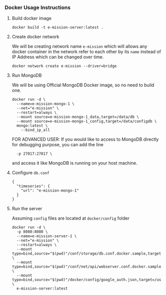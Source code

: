 ### Docker Usage Instructions

1. Build docker image

   ```
   docker build -t e-mission-server:latest .
   ```

2. Create docker network

   We will be creating network name `e-mission` which will allows any docker container in the network refer to each other by its `name` instead of IP Address which can be changed over time.
   
   ```
   docker network create e-mission --driver=bridge
   ```
   
3. Run MongoDB

   We will be using Official MongoDB Docker image, so no need to build one.

   ```
   docker run -d \
     --name=e-mission-mongo-1 \
     --net="e-mission" \
     --restart=always \
     --mount source=e-mission-mongo-1_data,target=/data/db \
     --mount source=e-mission-mongo-1_config,target=/data/configdb \
     mongo:latest \
       --bind_ip_all
   ```
   
   FOR ADVANCED USER: If you would like to access to MongoDB directly for debugging purpose, you can add the line
   
   ```
     -p 27017:27017 \
   ```
   
   and access it like MongoDB is running on your host machine.
   
4. Configure `db.conf`

   ```
   {
     "timeseries": {
       "url": "e-mission-mongo-1"
     }
   }
   ```
   
5. Run the server

   Assuming `config` files are located at `docker/config` folder

   ```
   docker run -d \
     -p 8080:8080 \
     --name=e-mission-server-1 \
     --net="e-mission" \
     --restart=always \
     --mount type=bind,source="$(pwd)"/conf/storage/db.conf.docker.sample,target=/usr/src/app/conf/storage/db.conf,readonly \
     --mount type=bind,source="$(pwd)"/conf/net/api/webserver.conf.docker.sample,target=/usr/src/app/conf/net/api/webserver.conf,readonly \
     --mount type=bind,source="$(pwd)"/docker/config/google_auth.json,target=/usr/src/app/conf/net/auth/google_auth.json,readonly \
     e-mission-server:latest
   ```
